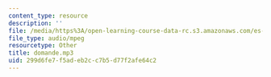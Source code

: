 ```yaml
---
content_type: resource
description: ''
file: /media/https%3A/open-learning-course-data-rc.s3.amazonaws.com/es-s41-speak-italian-with-your-mouth-full-spring-2012/299d6fe7f5adeb2cc7b5d77f2afe64c2_domande.mp3
file_type: audio/mpeg
resourcetype: Other
title: domande.mp3
uid: 299d6fe7-f5ad-eb2c-c7b5-d77f2afe64c2
---
```

